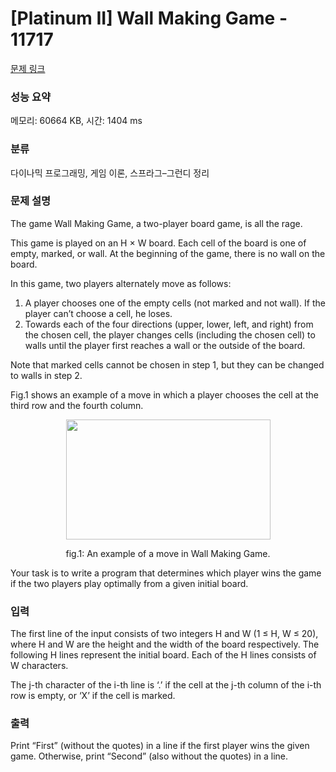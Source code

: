 # [Platinum II] Wall Making Game - 11717 

[문제 링크](https://www.acmicpc.net/problem/11717) 

### 성능 요약

메모리: 60664 KB, 시간: 1404 ms

### 분류

다이나믹 프로그래밍, 게임 이론, 스프라그–그런디 정리

### 문제 설명

<p>The game Wall Making Game, a two-player board game, is all the rage.</p>

<p>This game is played on an H × W board. Each cell of the board is one of empty, marked, or wall. At the beginning of the game, there is no wall on the board.</p>

<p>In this game, two players alternately move as follows:</p>

<ol>
	<li>A player chooses one of the empty cells (not marked and not wall). If the player can’t choose a cell, he loses.</li>
	<li>Towards each of the four directions (upper, lower, left, and right) from the chosen cell, the player changes cells (including the chosen cell) to walls until the player first reaches a wall or the outside of the board.</li>
</ol>

<p>Note that marked cells cannot be chosen in step 1, but they can be changed to walls in step 2.</p>

<p>Fig.1 shows an example of a move in which a player chooses the cell at the third row and the fourth column.</p>

<p style="text-align: center;"><img alt="" src="https://onlinejudgeimages.s3-ap-northeast-1.amazonaws.com/problem/11717/1.png" style="height:192px; width:327px"></p>

<p style="text-align: center;">fig.1: An example of a move in Wall Making Game.</p>

<p>Your task is to write a program that determines which player wins the game if the two players play optimally from a given initial board.</p>

<p style="text-align: center;"> </p>

### 입력 

 <p>The first line of the input consists of two integers H and W (1 ≤ H, W ≤ 20), where H and W are the height and the width of the board respectively. The following H lines represent the initial board. Each of the H lines consists of W characters.</p>

<p>The j-th character of the i-th line is ‘.’ if the cell at the j-th column of the i-th row is empty, or ‘X’ if the cell is marked.</p>

### 출력 

 <p>Print “First” (without the quotes) in a line if the first player wins the given game. Otherwise, print “Second” (also without the quotes) in a line.</p>

